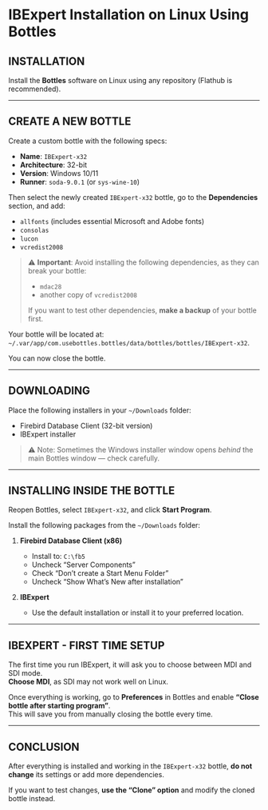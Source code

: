 # IBExpert Installation on Linux Using Bottles

## **INSTALLATION**
Install the **Bottles** software on Linux using any repository (Flathub is recommended).

---

## **CREATE A NEW BOTTLE**
Create a custom bottle with the following specs:

- **Name**: `IBExpert-x32`  
- **Architecture**: 32-bit  
- **Version**: Windows 10/11  
- **Runner**: `soda-9.0.1` (or `sys-wine-10`)

Then select the newly created `IBExpert-x32` bottle, go to the **Dependencies** section, and add:

- `allfonts` (includes essential Microsoft and Adobe fonts)
- `consolas`
- `lucon`
- `vcredist2008`

> ⚠️ **Important**: Avoid installing the following dependencies, as they can break your bottle:
> - `mdac28`
> - another copy of `vcredist2008`  
> 
> If you want to test other dependencies, **make a backup** of your bottle first.

Your bottle will be located at: `~/.var/app/com.usebottles.bottles/data/bottles/bottles/IBExpert-x32`.

You can now close the bottle.

---

## **DOWNLOADING**
Place the following installers in your `~/Downloads` folder:

- Firebird Database Client (32-bit version)  
- IBExpert installer  

> ⚠️ Note: Sometimes the Windows installer window opens *behind* the main Bottles window — check carefully.

---

## **INSTALLING INSIDE THE BOTTLE**
Reopen Bottles, select `IBExpert-x32`, and click **Start Program**.

Install the following packages from the `~/Downloads` folder:

1. **Firebird Database Client (x86)**
   - Install to: `C:\fb5`
   - Uncheck “Server Components”
   - Check “Don’t create a Start Menu Folder”
   - Uncheck “Show What’s New after installation”

2. **IBExpert**
   - Use the default installation or install it to your preferred location.

---

## **IBEXPERT - FIRST TIME SETUP**
The first time you run IBExpert, it will ask you to choose between MDI and SDI mode.  
**Choose MDI**, as SDI may not work well on Linux.

Once everything is working, go to **Preferences** in Bottles and enable **“Close bottle after starting program”**.  
This will save you from manually closing the bottle every time.

---

## **CONCLUSION**
After everything is installed and working in the `IBExpert-x32` bottle, **do not change** its settings or add more dependencies.

If you want to test changes, **use the “Clone” option** and modify the cloned bottle instead.
